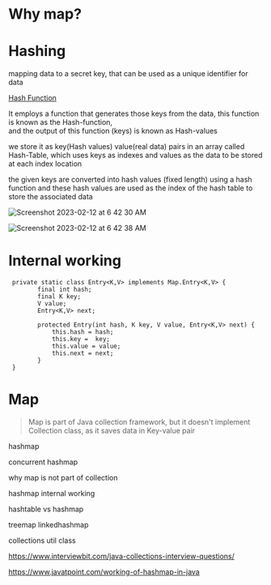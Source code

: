 # Why map?



# Hashing

mapping data to a secret key, that can be used as a unique identifier for data    

<ins>Hash Function</ins>    

It employs a function that generates those keys from the data, this function is known as the Hash-function,     
and the output of this function (keys) is known as Hash-values    

we store it as key(Hash values) value(real data) pairs in an array called Hash-Table, which uses keys as indexes and values as the data to be stored at each index location

the given keys are converted into hash values (fixed length) using a hash function and these hash values are used as the index of the hash table to store the associated data

![Screenshot 2023-02-12 at 6 42 30 AM](https://user-images.githubusercontent.com/16437905/218287854-c8da66dc-7161-48fc-8ee4-a9d31e8f4ac5.png)

![Screenshot 2023-02-12 at 6 42 38 AM](https://user-images.githubusercontent.com/16437905/218287856-058f5d6f-290c-4f08-b9df-4d1eadfa6426.png)

# Internal working

```
 private static class Entry<K,V> implements Map.Entry<K,V> {
        final int hash;
        final K key;
        V value;
        Entry<K,V> next;

        protected Entry(int hash, K key, V value, Entry<K,V> next) {
            this.hash = hash;
            this.key =  key;
            this.value = value;
            this.next = next;
        }
 }

```
# Map
> Map is part of Java collection framework, but it doesn't implement Collection class, as it saves data in Key-value pair


hashmap

concurrent hashmap

why map is not part of collection

hashmap internal working

hashtable vs hashmap

treemap
linkedhashmap


collections util class

https://www.interviewbit.com/java-collections-interview-questions/

https://www.javatpoint.com/working-of-hashmap-in-java

